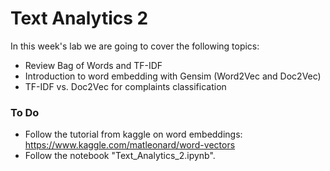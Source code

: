 # Text Analytics 2

In this week's lab we are going to cover the following topics:
- Review Bag of Words and TF-IDF
- Introduction to word embedding with Gensim (Word2Vec and Doc2Vec)
- TF-IDF vs. Doc2Vec for complaints classification

### To Do
- Follow the tutorial from kaggle on word embeddings: https://www.kaggle.com/matleonard/word-vectors
- Follow the notebook "Text_Analytics_2.ipynb".
